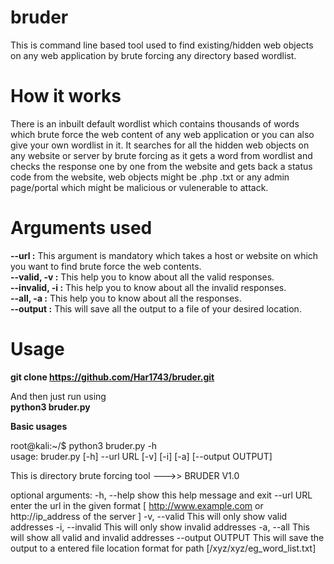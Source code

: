 # bruder

This is command line based tool used to find existing/hidden web objects on any web application by brute forcing any directory based wordlist.

# How it works 

There is an inbuilt default wordlist which contains thousands of words which brute force the web content of any web application or you can also give your own wordlist in it. It searches for all the hidden web objects on any website or server by brute forcing as it gets a word from wordlist and checks the response one by one from the website and gets back a status code from the website, web objects might be .php .txt or any admin page/portal which might be malicious or vulenerable to attack.

# Arguments used 

**--url :** This argument is mandatory which takes a host or website on which you want to find brute force the web contents.<br/>
**--valid, -v :** This help you to know about all the valid responses.<br/>
**--invalid, -i :** This help you to know about all the invalid responses.<br/>
**--all, -a :** This help you to know about all the responses.<br/>
**--output :** This will save all the output to a file of your desired location.<br/>

# Usage 

**git clone https://github.com/Har1743/bruder.git** <br/>

And then just run using <br/>
**python3 bruder.py**

**Basic usages**

root@kali:~/$ python3 bruder.py -h <br/>
usage: bruder.py [-h] --url URL [-v] [-i] [-a] [--output OUTPUT] <br/>

This is directory brute forcing tool --->> BRUDER V1.0 <br/>

optional arguments: 
  -h, --help       show this help message and exit
  --url URL        enter the url in the given format [ http://www.example.com
                   or http://ip_address of the server ]
  -v, --valid      This will only show valid addresses
  -i, --invalid    This will only show invalid addresses
  -a, --all        This will show all valid and invalid addresses
  --output OUTPUT  This will save the output to a entered file location format
                   for path [/xyz/xyz/eg_word_list.txt]

